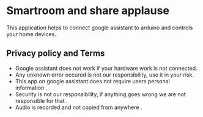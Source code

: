 # Smartroom and share applause
This application helps to connect google assistant to arduino and controls your home devices.

<h2>Privacy policy and Terms</h2>

* Google assistant does not work if your hardware work is not connected.
* Any unknown error occured is not our responsibility, use it in your risk.
* This app on google assistant does not require users personal information .
* Security is not our responsibility, if anything goes wrong we are not responsible for that .
* Audio is recorded and not copied from anywhere .
